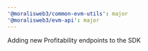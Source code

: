 ```yaml
---
'@moralisweb3/common-evm-utils': major
'@moralisweb3/evm-api': major
---
```


Adding new Profitability endpoints to the SDK
